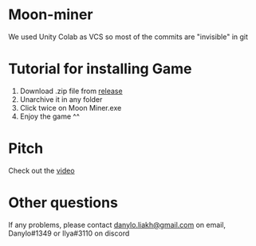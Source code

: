 # Moon-miner

We used Unity Colab as VCS so most of the commits are "invisible" in git

# Tutorial for installing Game

1) Download .zip file from [release](https://github.com/DanielLyi/Moon-miner/releases/tag/0.0.1)
2) Unarchive it in any folder  
3) Click twice on Moon Miner.exe
4) Enjoy the game ^^

# Pitch
Check out the [video](https://www.youtube.com/watch?v=SynRGfPzQs8)

# Other questions
If any problems, please contact danylo.liakh@gmail.com on email, Danylo#1349 or Ilya#3110 on discord
